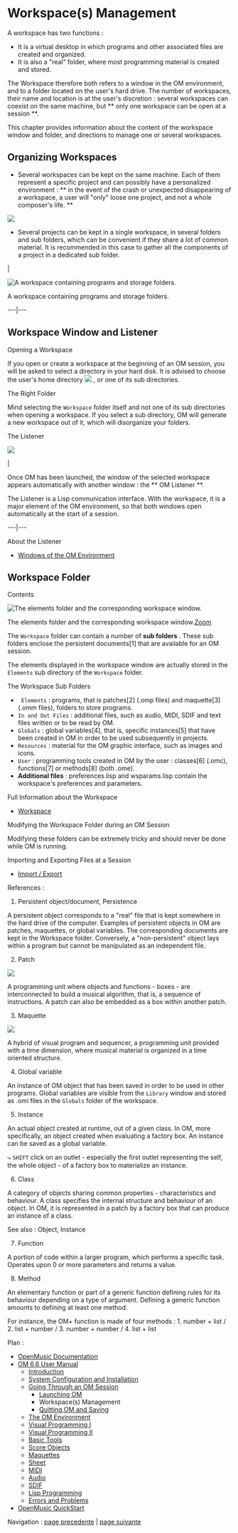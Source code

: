# Workspace(s) Management

A workspace has two functions :

  * It is a virtual desktop in which programs and other associated files are created and organized. 
  * It is also a "real" folder, where most programming material is created and stored.

The Workspace therefore both refers to a window in the OM environment, and to
a folder located on the user's hard drive. The number of workspaces, their
name and location is at the user's discretion : several workspaces can coexist
on the same machine, but ** only one workspace can be open at a session **.

This chapter provides information about the content of the workspace window
and folder, and directions to manage one or several workspaces.

## Organizing Workspaces

  * Several workspaces can be kept on the same machine. Each of them represent a specific project and can possibly have a personalized environment : ** in the event of the crash or unexpected disappearing of a workspace, a user will "only" loose one project, and not a whole composer's life. **

![](../res/selectadirectory.png)

  * Several projects can be kept in a single workspace, in several folders and sub folders, which can be convenient if they share a lot of common material. It is recommended in this case to gather all the components of a project in a dedicated sub folder. 

|

![A workspace containing programs and storage folders.](../res/anewwksp.png)

A workspace containing programs and storage folders.  
  
---|---  
  
## Workspace Window and Listener

Opening a Workspace

If you open or create a workspace at the beginning of an OM session, you will
be asked to select a directory in your hard disk. It is advised to choose the
user's home directory ![](../res/maison_icon.png) , or one of its sub
directories.

The Right Folder

Mind selecting the `Workspace` folder itself and not one of its sub
directories when opening a workspace. If you select a sub directory, OM will
generate a new workspace out of it, which will disorganize your folders.

The Listener

![](../res/OMListener.png)

|

Once OM has been launched, the window of the selected workspace appears
automatically with another window : the ** OM Listener **.

The Listener is a Lisp communication interface. With the workspace, it is a
major element of the OM environment, so that both windows open automatically
at the start of a session.  
  
---|---  
  
About the Listener

  * [Windows of the OM Environment](MainWindows)

## Workspace Folder

Contents

![The elements folder and the corresponding workspace
window.](../res/elementsfold_scr.png)

The elements folder and the corresponding workspace
window.[Zoom](../res/elementsfold_scr_1.png "Zoom \(nouvelle fenêtre\)")

The `Workspace` folder can contain a number of  **sub folders** . These sub
folders enclose the persistent documents[1] that are available for an OM
session.

The elements displayed in the workspace window are actually stored in the
`Elements` sub directory of the `Workspace` folder.

The Workspace Sub Folders

  * ` Elements` : programs, that is patches[2] (.omp files) and maquette[3] (.omm files), folders to store programs.
  * `In and Out Files` : additional files, such as audio, MIDI, SDIF and text files written or to be read by OM. 
  * `Globals` : global variables[4], that is, specific instances[5] that have been created in OM in order to be used subsequently in projects. 
  * `Resources` : material for the OM graphic interface, such as images and icons. 
  * `User` : programming tools created in OM by the user : classes[6] (.omc), functions[7] or methods[8] (both .ome). 
  * **Additional files** : preferences.lisp and wsparams.lisp contain the workspace's preferences and parameters. 

Full Information about the Workspace

  * [Workspace](Workspace)

Modifying the Workspace Folder during an OM Session

Modifying these folders can be extremely tricky and should never be done while
OM is running.

Importing and Exporting Files at a Session

  * [Import / Export](WS-ImportExport)

References :

  1. Persistent object/document, Persistence

A persistent object corresponds to a "real" file that is kept somewhere in the
hard drive of the computer. Examples of persistent objects in OM are patches,
maquettes, or global variables. The corresponding documents are kept in the
Workspace folder. Conversely, a "non-persistent" object lays within a program
but cannot be manipulated as an independent file.

  2. Patch

![](../res/patch_icon.png)

A programming unit where objects and functions - boxes - are interconnected to
build a musical algorithm, that is, a sequence of instructions. A patch can
also be embedded as a box within another patch.

  3. Maquette

![](../res/maqutte_icon.png)

A hybrid of visual program and sequencer, a programming unit provided with a
time dimension, where musical material is organized in a time oriented
structure.

  4. Global variable

An instance of OM object that has been saved in order to be used in other
programs. Global variables are visible from the `Library` window and stored as
.omi files in the `Globals` folder of the workspace.

  5. Instance

An actual object created at runtime, out of a given class. In OM, more
specifically, an object created when evaluating a factory box. An instance can
be saved as a global variable.

⤷ `SHIFT` click on an outlet - especially the first outlet representing the
self, the whole object - of a factory box to materialize an instance.

  6. Class

A category of objects sharing common properties - characteristics and
behaviour. A class specifies the internal structure and behaviour of an
object. In OM, it is represented in a patch by a factory box that can produce
an instance of a class.

See also : Object, Instance

  7. Function

A  portion of code within a larger program, which performs a specific task.
Operates upon 0 or more parameters and returns a value.

  8. Method

An elementary function or part of a generic function defining rules for its
behaviour depending on a type of argument. Defining a generic function amounts
to defining at least one method.

For instance, the OM+ function is made of four methods : 1. number + list / 2.
list + number / 3. number + number / 4. list + list

Plan :

  * [OpenMusic Documentation](OM-Documentation)
  * [OM 6.6 User Manual](OM-User-Manual)
    * [Introduction](00-Sommaire)
    * [System Configuration and Installation](Installation)
    * [Going Through an OM Session](Goingthrough)
      * [Launching OM](Launching%20OM)
      * Workspace(s) Management
      * [Quitting OM and Saving](QuittingSaving)
    * [The OM Environment](Environment)
    * [Visual Programming I](BasicVisualProgramming)
    * [Visual Programming II](AdvancedVisualProgramming)
    * [Basic Tools](BasicObjects)
    * [Score Objects](ScoreObjects)
    * [Maquettes](Maquettes)
    * [Sheet](Sheet)
    * [MIDI](MIDI)
    * [Audio](Audio)
    * [SDIF](SDIF)
    * [Lisp Programming](Lisp)
    * [Errors and Problems](errors)
  * [OpenMusic QuickStart](QuickStart-Chapters)

Navigation : [page precedente](Launching%20OM "page précédente\(Launching
OM\)") | [page suivante](QuittingSaving "page suivante\(Quitting OM and
Saving\)")

